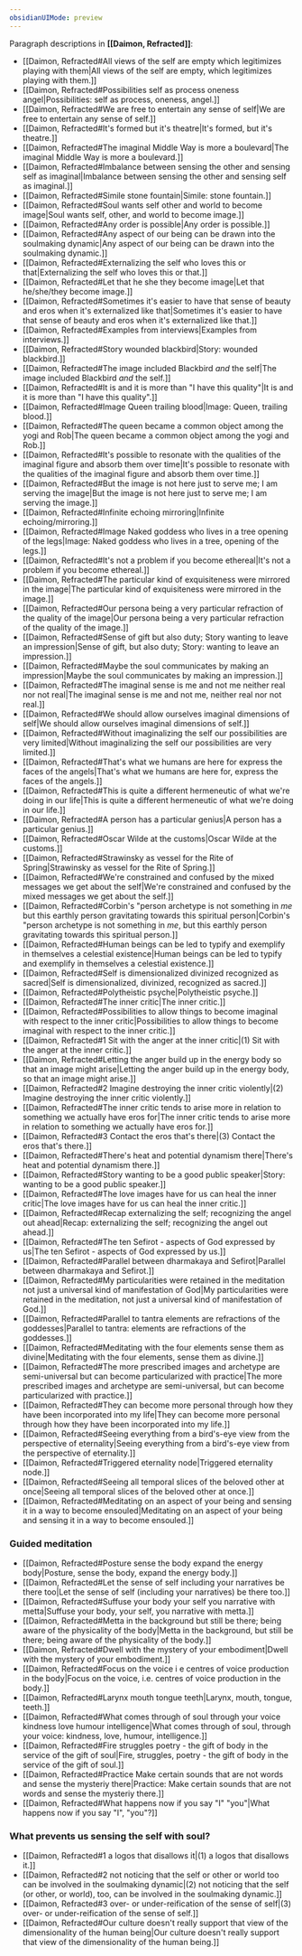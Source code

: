```yaml
---
obsidianUIMode: preview
---
```

Paragraph descriptions in **[[Daimon, Refracted]]**:
- [[Daimon, Refracted#All views of the self are empty which legitimizes playing with them|All views of the self are empty, which legitimizes playing with them.]]
- [[Daimon, Refracted#Possibilities self as process oneness angel|Possibilities: self as process, oneness, angel.]]
- [[Daimon, Refracted#We are free to entertain any sense of self|We are free to entertain any sense of self.]]
- [[Daimon, Refracted#It's formed but it's theatre|It's formed, but it's theatre.]]
- [[Daimon, Refracted#The imaginal Middle Way is more a boulevard|The imaginal Middle Way is more a boulevard.]]
- [[Daimon, Refracted#Imbalance between sensing the other and sensing self as imaginal|Imbalance between sensing the other and sensing self as imaginal.]]
- [[Daimon, Refracted#Simile stone fountain|Simile: stone fountain.]]
- [[Daimon, Refracted#Soul wants self other and world to become image|Soul wants self, other, and world to become image.]]
- [[Daimon, Refracted#Any order is possible|Any order is possible.]]
- [[Daimon, Refracted#Any aspect of our being can be drawn into the soulmaking dynamic|Any aspect of our being can be drawn into the soulmaking dynamic.]]
- [[Daimon, Refracted#Externalizing the self who loves this or that|Externalizing the self who loves this or that.]]
- [[Daimon, Refracted#Let that he she they become image|Let that he/she/they become image.]]
- [[Daimon, Refracted#Sometimes it's easier to have that sense of beauty and eros when it's externalized like that|Sometimes it's easier to have that sense of beauty and eros when it's externalized like that.]]
- [[Daimon, Refracted#Examples from interviews|Examples from interviews.]]
- [[Daimon, Refracted#Story wounded blackbird|Story: wounded blackbird.]]
- [[Daimon, Refracted#The image included Blackbird _and_ the self|The image included Blackbird _and_ the self.]]
- [[Daimon, Refracted#It is and it is more than "I have this quality"|It is and it is more than "I have this quality".]]
- [[Daimon, Refracted#Image Queen trailing blood|Image: Queen, trailing blood.]]
- [[Daimon, Refracted#The queen became a common object among the yogi and Rob|The queen became a common object among the yogi and Rob.]]
- [[Daimon, Refracted#It's possible to resonate with the qualities of the imaginal figure and absorb them over time|It's possible to resonate with the qualities of the imaginal figure and absorb them over time.]]
- [[Daimon, Refracted#But the image is not here just to serve me; I am serving the image|But the image is not here just to serve me; I am serving the image.]]
- [[Daimon, Refracted#Infinite echoing mirroring|Infinite echoing/mirroring.]]
- [[Daimon, Refracted#Image Naked goddess who lives in a tree opening of the legs|Image: Naked goddess who lives in a tree, opening of the legs.]]
- [[Daimon, Refracted#It's not a problem if you become ethereal|It's not a problem if you become ethereal.]]
- [[Daimon, Refracted#The particular kind of exquisiteness were mirrored in the image|The particular kind of exquisiteness were mirrored in the image.]]
- [[Daimon, Refracted#Our persona being a very particular refraction of the quality of the image|Our persona being a very particular refraction of the quality of the image.]]
- [[Daimon, Refracted#Sense of gift but also duty; Story wanting to leave an impression|Sense of gift, but also duty; Story: wanting to leave an impression.]]
- [[Daimon, Refracted#Maybe the soul communicates by making an impression|Maybe the soul communicates by making an impression.]]
- [[Daimon, Refracted#The imaginal sense is me and not me neither real nor not real|The imaginal sense is me and not me, neither real nor not real.]]
- [[Daimon, Refracted#We should allow ourselves imaginal dimensions of self|We should allow ourselves imaginal dimensions of self.]]
- [[Daimon, Refracted#Without imaginalizing the self our possibilities are very limited|Without imaginalizing the self our possibilities are very limited.]]
- [[Daimon, Refracted#That's what we humans are here for express the faces of the angels|That's what we humans are here for, express the faces of the angels.]]
- [[Daimon, Refracted#This is quite a different hermeneutic of what we're doing in our life|This is quite a different hermeneutic of what we're doing in our life.]]
- [[Daimon, Refracted#A person has a particular genius|A person has a particular genius.]]
- [[Daimon, Refracted#Oscar Wilde at the customs|Oscar Wilde at the customs.]]
- [[Daimon, Refracted#Strawinsky as vessel for the Rite of Spring|Strawinsky as vessel for the Rite of Spring.]]
- [[Daimon, Refracted#We're constrained and confused by the mixed messages we get about the self|We're constrained and confused by the mixed messages we get about the self.]]
- [[Daimon, Refracted#Corbin's "person archetype is not something in _me_ but this earthly person gravitating towards this spiritual person|Corbin's "person archetype is not something in _me_, but this earthly person gravitating towards this spiritual person.]]
- [[Daimon, Refracted#Human beings can be led to typify and exemplify in themselves a celestial existence|Human beings can be led to typify and exemplify in themselves a celestial existence.]]
- [[Daimon, Refracted#Self is dimensionalized divinized recognized as sacred|Self is dimensionalized, divinized, recognized as sacred.]]
- [[Daimon, Refracted#Polytheistic psyche|Polytheistic psyche.]]
- [[Daimon, Refracted#The inner critic|The inner critic.]]
- [[Daimon, Refracted#Possibilities to allow things to become imaginal with respect to the inner critic|Possibilities to allow things to become imaginal with respect to the inner critic.]]
- [[Daimon, Refracted#1 Sit with the anger at the inner critic|(1) Sit with the anger at the inner critic.]]
- [[Daimon, Refracted#Letting the anger build up in the energy body so that an image might arise|Letting the anger build up in the energy body, so that an image might arise.]]
- [[Daimon, Refracted#2 Imagine destroying the inner critic violently|(2) Imagine destroying the inner critic violently.]]
- [[Daimon, Refracted#The inner critic tends to arise more in relation to something we actually have eros for|The inner critic tends to arise more in relation to something we actually have eros for.]]
- [[Daimon, Refracted#3 Contact the eros that's there|(3) Contact the eros that's there.]]
- [[Daimon, Refracted#There's heat and potential dynamism there|There's heat and potential dynamism there.]]
- [[Daimon, Refracted#Story wanting to be a good public speaker|Story: wanting to be a good public speaker.]]
- [[Daimon, Refracted#The love images have for us can heal the inner critic|The love images have for us can heal the inner critic.]]
- [[Daimon, Refracted#Recap externalizing the self; recognizing the angel out ahead|Recap: externalizing the self; recognizing the angel out ahead.]]
- [[Daimon, Refracted#The ten Sefirot - aspects of God expressed by us|The ten Sefirot - aspects of God expressed by us.]]
- [[Daimon, Refracted#Parallel between dharmakaya and Sefirot|Parallel between dharmakaya and Sefirot.]]
- [[Daimon, Refracted#My particularities were retained in the meditation not just a universal kind of manifestation of God|My particularities were retained in the meditation, not just a universal kind of manifestation of God.]]
- [[Daimon, Refracted#Parallel to tantra elements are refractions of the goddesses|Parallel to tantra: elements are refractions of the goddesses.]]
- [[Daimon, Refracted#Meditating with the four elements sense them as divine|Meditating with the four elements, sense them as divine.]]
- [[Daimon, Refracted#The more prescribed images and archetype are semi-universal but can become particularized with practice|The more prescribed images and archetype are semi-universal, but can become particularized with practice.]]
- [[Daimon, Refracted#They can become more personal through how they have been incorporated into my life|They can become more personal through how they have been incorporated into my life.]]
- [[Daimon, Refracted#Seeing everything from a bird's-eye view from the perspective of eternality|Seeing everything from a bird's-eye view from the perspective of eternality.]]
- [[Daimon, Refracted#Triggered eternality node|Triggered eternality node.]]
- [[Daimon, Refracted#Seeing all temporal slices of the beloved other at once|Seeing all temporal slices of the beloved other at once.]]
- [[Daimon, Refracted#Meditating on an aspect of your being and sensing it in a way to become ensouled|Meditating on an aspect of your being and sensing it in a way to become ensouled.]]
### Guided meditation
- [[Daimon, Refracted#Posture sense the body expand the energy body|Posture, sense the body, expand the energy body.]]
- [[Daimon, Refracted#Let the sense of self including your narratives be there too|Let the sense of self (including your narratives) be there too.]]
- [[Daimon, Refracted#Suffuse your body your self you narrative with metta|Suffuse your body, your self, you narrative with metta.]]
- [[Daimon, Refracted#Metta in the background but still be there; being aware of the physicality of the body|Metta in the background, but still be there; being aware of the physicality of the body.]]
- [[Daimon, Refracted#Dwell with the mystery of your embodiment|Dwell with the mystery of your embodiment.]]
- [[Daimon, Refracted#Focus on the voice i e centres of voice production in the body|Focus on the voice, i.e. centres of voice production in the body.]]
- [[Daimon, Refracted#Larynx mouth tongue teeth|Larynx, mouth, tongue, teeth.]]
- [[Daimon, Refracted#What comes through of soul through your voice kindness love humour intelligence|What comes through of soul, through your voice: kindness, love, humour, intelligence.]]
- [[Daimon, Refracted#Fire struggles poetry - the gift of body in the service of the gift of soul|Fire, struggles, poetry - the gift of body in the service of the gift of soul.]]
- [[Daimon, Refracted#Practice Make certain sounds that are not words and sense the mysteriy there|Practice: Make certain sounds that are not words and sense the mysteriy there.]]
- [[Daimon, Refracted#What happens now if you say "I" "you"|What happens now if you say "I", "you"?]]
### What prevents us sensing the self with soul?
- [[Daimon, Refracted#1 a logos that disallows it|(1) a logos that disallows it.]]
- [[Daimon, Refracted#2 not noticing that the self or other or world too can be involved in the soulmaking dynamic|(2) not noticing that the self (or other, or world), too, can be involved in the soulmaking dynamic.]]
- [[Daimon, Refracted#3 over- or under-reification of the sense of self|(3) over- or under-reification of the sense of self.]]
- [[Daimon, Refracted#Our culture doesn't really support that view of the dimensionality of the human being|Our culture doesn't really support that view of the dimensionality of the human being.]]
